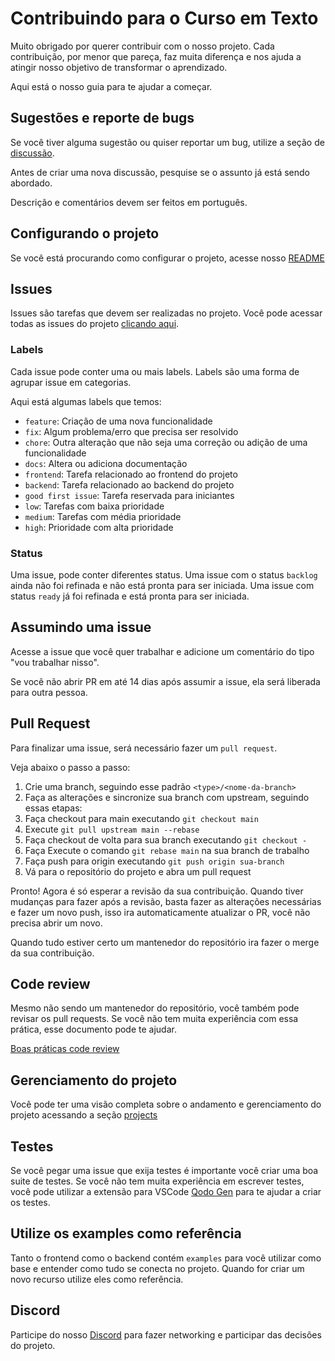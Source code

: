 # Contribuindo para o Curso em Texto

Muito obrigado por querer contribuir com o nosso projeto. Cada contribuição, por menor que pareça, faz muita diferença e nos ajuda a atingir nosso objetivo de transformar o aprendizado.

Aqui está o nosso guia para te ajudar a começar.

## Sugestões e reporte de bugs

Se você tiver alguma sugestão ou quiser reportar um bug, utilize a seção de [discussão](https://github.com/d3vlopes/curso-em-texto/discussions).

Antes de criar uma nova discussão, pesquise se o assunto já está sendo abordado.

Descrição e comentários devem ser feitos em português.

## Configurando o projeto

Se você está procurando como configurar o projeto, acesse nosso [README](README.md)

## Issues

Issues são tarefas que devem ser realizadas no projeto. Você pode acessar todas as issues do projeto [clicando aqui](https://github.com/d3vlopes/curso-em-texto/issues).

### Labels

Cada issue pode conter uma ou mais labels. Labels são uma forma de agrupar issue em categorias.

Aqui está algumas labels que temos:

- `feature`: Criação de uma nova funcionalidade
- `fix`: Algum problema/erro que precisa ser resolvido </br>
- `chore`: Outra alteração que não seja uma correção ou adição de uma funcionalidade </br>
- `docs`: Altera ou adiciona documentação </br>
- `frontend`: Tarefa relacionado ao frontend do projeto </br>
- `backend`: Tarefa relacionado ao backend do projeto </br>
- `good first issue`: Tarefa reservada para iniciantes
- `low`: Tarefas com baixa prioridade </br>
- `medium`: Tarefas com média prioridade </br>
- `high`: Prioridade com alta prioridade </br>

### Status

Uma issue, pode conter diferentes status. Uma issue com o status `backlog` ainda não foi refinada e não está pronta para ser iniciada. Uma issue com status `ready` já foi refinada e está pronta para ser iniciada.

## Assumindo uma issue

Acesse a issue que você quer trabalhar e adicione um comentário do tipo "vou trabalhar nisso".

Se você não abrir PR em até 14 dias após assumir a issue, ela será liberada para outra pessoa.

## Pull Request

Para finalizar uma issue, será necessário fazer um `pull request`.

Veja abaixo o passo a passo:

1. Crie uma branch, seguindo esse padrão `<type>/<nome-da-branch>`
2. Faça as alterações e sincronize sua branch com upstream, seguindo essas etapas:
3. Faça checkout para main executando `git checkout main`
4. Execute `git pull upstream main --rebase`
5. Faça checkout de volta para sua branch executando `git checkout -`
6. Faça Execute o comando `git rebase main` na sua branch de trabalho
7. Faça push para origin executando `git push origin sua-branch`
8. Vá para o repositório do projeto e abra um pull request

Pronto! Agora é só esperar a revisão da sua contribuição. Quando tiver mudanças para fazer após a revisão, basta fazer as alterações necessárias e fazer um novo push, isso ira automaticamente atualizar o PR, você não precisa abrir um novo.

Quando tudo estiver certo um mantenedor do repositório ira fazer o merge da sua contribuição.

## Code review

Mesmo não sendo um mantenedor do repositório, você também pode revisar os pull requests. Se você não tem muita experiência com essa prática, esse documento pode te ajudar.

[Boas práticas code review](https://goldenrod-pen-c7d.notion.site/Boas-pr-ticas-code-review-5cc604dadb9f4571b2a50ef5ba598045)

## Gerenciamento do projeto

Você pode ter uma visão completa sobre o andamento e gerenciamento do projeto acessando a seção [projects](https://github.com/users/d3vlopes/projects/13)

## Testes

Se você pegar uma issue que exija testes é importante você criar uma boa suite de testes. Se você não tem muita experiência em escrever testes, você pode utilizar a extensão para VSCode [Qodo Gen](https://marketplace.visualstudio.com/items?itemName=Codium.codium) para te ajudar a criar os testes.

## Utilize os examples como referência

Tanto o frontend como o backend contém `examples` para você utilizar como base e entender como tudo se conecta no projeto. Quando for criar um novo recurso utilize eles como referência.

## Discord

Participe do nosso [Discord](https://discord.gg/55e3kf6DPv) para fazer networking e participar das decisões do projeto.
